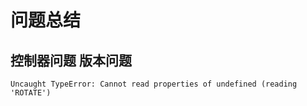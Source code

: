 # 问题总结

## 控制器问题 版本问题

`Uncaught TypeError: Cannot read properties of undefined (reading 'ROTATE')`

